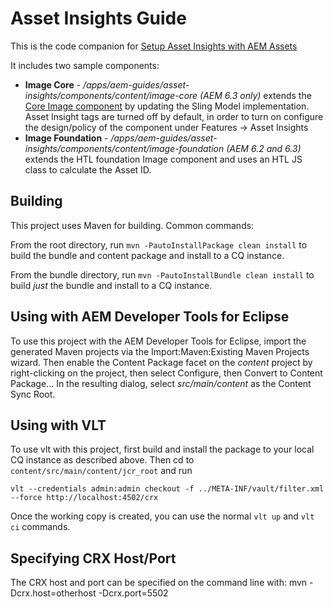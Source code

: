 # Asset Insights Guide

This is the code companion for [Setup Asset Insights with AEM Assets](https://helpx.adobe.com/experience-manager/kt/assets/using/asset-insights-tutorial-setup.html)

It includes two sample components:

* **Image Core** - */apps/aem-guides/asset-insights/components/content/image-core (AEM 6.3 only)* extends the [Core Image component](https://github.com/Adobe-Marketing-Cloud/aem-core-wcm-components/tree/master/content/src/content/jcr_root/apps/core/wcm/components/image/v1/image) by updating the Sling Model implementation. Asset Insight tags are turned off by default, in order to turn on configure the design/policy of the component under Features -> Asset Insights 
* **Image Foundation** - */apps/aem-guides/asset-insights/components/content/image-foundation (AEM 6.2 and 6.3)* extends the HTL foundation Image component and uses an HTL JS class to calculate the Asset ID. 

## Building

This project uses Maven for building. Common commands:

From the root directory, run ``mvn -PautoInstallPackage clean install`` to build the bundle and content package and install to a CQ instance.

From the bundle directory, run ``mvn -PautoInstallBundle clean install`` to build *just* the bundle and install to a CQ instance.

## Using with AEM Developer Tools for Eclipse

To use this project with the AEM Developer Tools for Eclipse, import the generated Maven projects via the Import:Maven:Existing Maven Projects wizard. Then enable the Content Package facet on the _content_ project by right-clicking on the project, then select Configure, then Convert to Content Package... In the resulting dialog, select _src/main/content_ as the Content Sync Root.

## Using with VLT

To use vlt with this project, first build and install the package to your local CQ instance as described above. Then cd to `content/src/main/content/jcr_root` and run

    vlt --credentials admin:admin checkout -f ../META-INF/vault/filter.xml --force http://localhost:4502/crx

Once the working copy is created, you can use the normal ``vlt up`` and ``vlt ci`` commands.

## Specifying CRX Host/Port

The CRX host and port can be specified on the command line with:
mvn -Dcrx.host=otherhost -Dcrx.port=5502 <goals>


